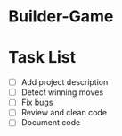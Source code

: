 # Builder-Game

# Task List
- [ ] Add project description
- [ ] Detect winning moves
- [ ] Fix bugs
- [ ] Review and clean code
- [ ] Document code
